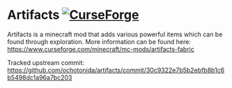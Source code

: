 # Artifacts [![CurseForge](http://cf.way2muchnoise.eu/full_401236_downloads.svg)](https://www.curseforge.com/minecraft/mc-mods/artifacts-fabric)
Artifacts is a minecraft mod that adds various powerful items which can be found through exploration. 
More information can be found here:
https://www.curseforge.com/minecraft/mc-mods/artifacts-fabric

Tracked upstream commit: https://github.com/ochotonida/artifacts/commit/30c9322e7b5b2ebfb8b1c6b5498dc1a96a7bc203
